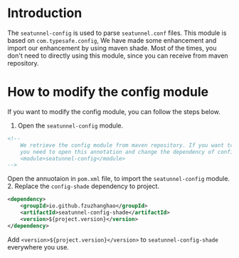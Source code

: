# Introduction
The `seatunnel-config` is used to parse `seatunnel.conf` files. This module is based on `com.typesafe.config`, 
We have made some enhancement and import our enhancement by using maven shade. Most of the times, you don't need to directly 
using this module, since you can receive from maven repository.

# How to modify the config module
If you want to modify the config module, you can follow the steps below.
1. Open the `seatunnel-config` module.
```xml
<!--
    We retrieve the config module from maven repository. If you want to change the config module,
    you need to open this annotation and change the dependency of config-shade to project.
    <module>seatunnel-config</module>
-->
```
Open the annuotaion in `pom.xml` file, to import the `seatunnel-config` module.
2. Replace the `config-shade` dependency to project.
```xml
<dependency>
    <groupId>io.github.fzuzhanghao</groupId>
    <artifactId>seatunnel-config-shade</artifactId>
    <version>${project.version}</version>
</dependency>
```
Add `<version>${project.version}</version>` to `seatunnel-config-shade` everywhere you use.
